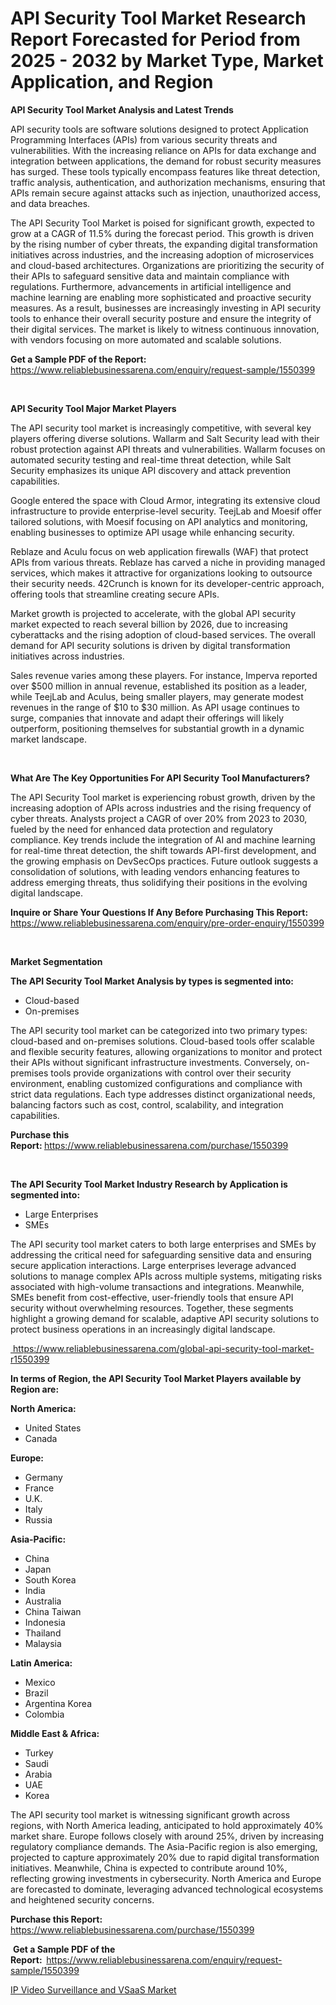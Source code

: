 <p><h1>API Security Tool Market Research Report Forecasted for Period from 2025 -  2032 by Market Type, Market Application, and Region</h1></p><p><strong>API Security Tool Market Analysis and Latest Trends</strong></p>
<p><p>API security tools are software solutions designed to protect Application Programming Interfaces (APIs) from various security threats and vulnerabilities. With the increasing reliance on APIs for data exchange and integration between applications, the demand for robust security measures has surged. These tools typically encompass features like threat detection, traffic analysis, authentication, and authorization mechanisms, ensuring that APIs remain secure against attacks such as injection, unauthorized access, and data breaches.</p><p>The API Security Tool Market is poised for significant growth, expected to grow at a CAGR of 11.5% during the forecast period. This growth is driven by the rising number of cyber threats, the expanding digital transformation initiatives across industries, and the increasing adoption of microservices and cloud-based architectures. Organizations are prioritizing the security of their APIs to safeguard sensitive data and maintain compliance with regulations. Furthermore, advancements in artificial intelligence and machine learning are enabling more sophisticated and proactive security measures. As a result, businesses are increasingly investing in API security tools to enhance their overall security posture and ensure the integrity of their digital services. The market is likely to witness continuous innovation, with vendors focusing on more automated and scalable solutions.</p></p>
<p><strong>Get a Sample PDF of the Report:&nbsp;</strong> <a href="https://www.reliablebusinessarena.com/enquiry/request-sample/1550399?utm_campaign=3121&utm_medium=2&utm_source=Github&utm_content=ia&utm_term=09032025&utm_id=api-security-tool">https://www.reliablebusinessarena.com/enquiry/request-sample/1550399</a></p>
<p>&nbsp;</p>
<p><strong>API Security Tool Major Market Players</strong></p>
<p><p>The API security tool market is increasingly competitive, with several key players offering diverse solutions. Wallarm and Salt Security lead with their robust protection against API threats and vulnerabilities. Wallarm focuses on automated security testing and real-time threat detection, while Salt Security emphasizes its unique API discovery and attack prevention capabilities.</p><p>Google entered the space with Cloud Armor, integrating its extensive cloud infrastructure to provide enterprise-level security. TeejLab and Moesif offer tailored solutions, with Moesif focusing on API analytics and monitoring, enabling businesses to optimize API usage while enhancing security.</p><p>Reblaze and Aculu focus on web application firewalls (WAF) that protect APIs from various threats. Reblaze has carved a niche in providing managed services, which makes it attractive for organizations looking to outsource their security needs. 42Crunch is known for its developer-centric approach, offering tools that streamline creating secure APIs.</p><p>Market growth is projected to accelerate, with the global API security market expected to reach several billion by 2026, due to increasing cyberattacks and the rising adoption of cloud-based services. The overall demand for API security solutions is driven by digital transformation initiatives across industries.</p><p>Sales revenue varies among these players. For instance, Imperva reported over $500 million in annual revenue, established its position as a leader, while TeejLab and Aculus, being smaller players, may generate modest revenues in the range of $10 to $30 million. As API usage continues to surge, companies that innovate and adapt their offerings will likely outperform, positioning themselves for substantial growth in a dynamic market landscape.</p></p>
<p>&nbsp;</p>
<p><strong>What Are The Key Opportunities For API Security Tool Manufacturers?</strong></p>
<p><p>The API Security Tool market is experiencing robust growth, driven by the increasing adoption of APIs across industries and the rising frequency of cyber threats. Analysts project a CAGR of over 20% from 2023 to 2030, fueled by the need for enhanced data protection and regulatory compliance. Key trends include the integration of AI and machine learning for real-time threat detection, the shift towards API-first development, and the growing emphasis on DevSecOps practices. Future outlook suggests a consolidation of solutions, with leading vendors enhancing features to address emerging threats, thus solidifying their positions in the evolving digital landscape.</p></p>
<p><strong>Inquire or Share Your Questions If Any Before Purchasing This Report:</strong> <a href="https://www.reliablebusinessarena.com/enquiry/pre-order-enquiry/1550399?utm_campaign=3121&utm_medium=2&utm_source=Github&utm_content=ia&utm_term=09032025&utm_id=api-security-tool">https://www.reliablebusinessarena.com/enquiry/pre-order-enquiry/1550399</a></p>
<p>&nbsp;</p>
<p><strong>Market Segmentation</strong></p>
<p><strong>The API Security Tool Market Analysis by types is segmented into:</strong></p>
<p><ul><li>Cloud-based</li><li>On-premises</li></ul></p>
<p><p>The API security tool market can be categorized into two primary types: cloud-based and on-premises solutions. Cloud-based tools offer scalable and flexible security features, allowing organizations to monitor and protect their APIs without significant infrastructure investments. Conversely, on-premises tools provide organizations with control over their security environment, enabling customized configurations and compliance with strict data regulations. Each type addresses distinct organizational needs, balancing factors such as cost, control, scalability, and integration capabilities.</p></p>
<p><strong>Purchase this Report:&nbsp;</strong><a href="https://www.reliablebusinessarena.com/purchase/1550399?utm_campaign=3121&utm_medium=2&utm_source=Github&utm_content=ia&utm_term=09032025&utm_id=api-security-tool">https://www.reliablebusinessarena.com/purchase/1550399</a></p>
<p>&nbsp;</p>
<p><strong>The API Security Tool Market Industry Research by Application is segmented into:</strong></p>
<p><ul><li>Large Enterprises</li><li>SMEs</li></ul></p>
<p><p>The API security tool market caters to both large enterprises and SMEs by addressing the critical need for safeguarding sensitive data and ensuring secure application interactions. Large enterprises leverage advanced solutions to manage complex APIs across multiple systems, mitigating risks associated with high-volume transactions and integrations. Meanwhile, SMEs benefit from cost-effective, user-friendly tools that ensure API security without overwhelming resources. Together, these segments highlight a growing demand for scalable, adaptive API security solutions to protect business operations in an increasingly digital landscape.</p></p>
<p><a href="https://www.reliablebusinessarena.com/global-api-security-tool-market-r1550399?utm_campaign=3121&utm_medium=2&utm_source=Github&utm_content=ia&utm_term=09032025&utm_id=api-security-tool">&nbsp;https://www.reliablebusinessarena.com/global-api-security-tool-market-r1550399</a></p>
<p><strong>In terms of Region, the API Security Tool Market Players available by Region are:</strong></p>
<p>
    <p> <strong> North America: </strong>
        <ul>
            <li>United States</li>
            <li>Canada</li>
        </ul>
        </p> 
    <p> <strong> Europe: </strong>
        <ul>
            <li>Germany</li>
            <li>France</li>
            <li>U.K.</li>
            <li>Italy</li>
            <li>Russia</li>
        </ul>
        </p> 
    <p> <strong> Asia-Pacific: </strong>
        <ul>
            <li>China</li>
            <li>Japan</li>
            <li>South Korea</li>
            <li>India</li>
            <li>Australia</li>
            <li>China Taiwan</li>
            <li>Indonesia</li>
            <li>Thailand</li>
            <li>Malaysia</li>
        </ul>
        </p> 
    <p> <strong> Latin America: </strong>
        <ul>
            <li>Mexico</li>
            <li>Brazil</li>
            <li>Argentina Korea</li>
            <li>Colombia</li>
        </ul>
        </p> 
    <p> <strong> Middle East & Africa: </strong>
        <ul>
            <li>Turkey</li>
            <li>Saudi</li>
            <li>Arabia</li>
            <li>UAE</li>
            <li>Korea</li>
        </ul>
    </p>
    </p>
<p><p>The API security tool market is witnessing significant growth across regions, with North America leading, anticipated to hold approximately 40% market share. Europe follows closely with around 25%, driven by increasing regulatory compliance demands. The Asia-Pacific region is also emerging, projected to capture approximately 20% due to rapid digital transformation initiatives. Meanwhile, China is expected to contribute around 10%, reflecting growing investments in cybersecurity. North America and Europe are forecasted to dominate, leveraging advanced technological ecosystems and heightened security concerns.</p></p>
<p><strong>Purchase this Report: </strong><a href="https://www.reliablebusinessarena.com/purchase/1550399?utm_campaign=3121&utm_medium=2&utm_source=Github&utm_content=ia&utm_term=09032025&utm_id=api-security-tool">https://www.reliablebusinessarena.com/purchase/1550399</a></p>
<p>&nbsp;<strong>Get a Sample PDF of the Report:&nbsp;&nbsp;</strong><a href="https://www.reliablebusinessarena.com/enquiry/request-sample/1550399?utm_campaign=3121&utm_medium=2&utm_source=Github&utm_content=ia&utm_term=09032025&utm_id=api-security-tool">https://www.reliablebusinessarena.com/enquiry/request-sample/1550399</a></p>
<p><strong></strong></p>
<p><p><a href="https://github.com/shewlisapsai/Market-Research-Report-List-1/blob/main/ip-video-surveillance-and-vsaas-market.md?utm_campaign=3121&utm_medium=2&utm_source=Github&utm_content=ia&utm_term=09032025&utm_id=api-security-tool">IP Video Surveillance and VSaaS Market</a></p></p>